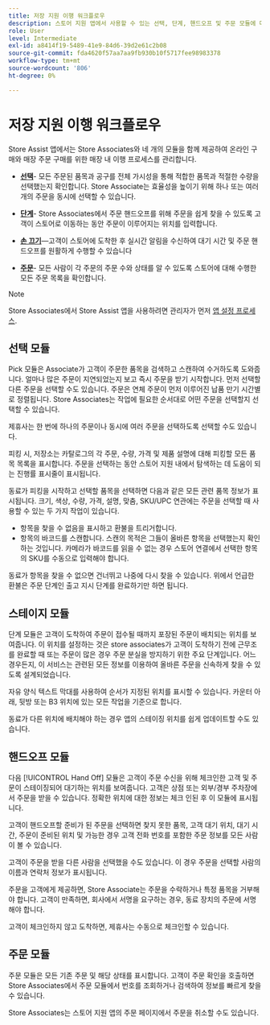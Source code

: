 ```yaml
---
title: 저장 지원 이행 워크플로우
description: 스토어 지원 앱에서 사용할 수 있는 선택, 단계, 핸드오프 및 주문 모듈에 대해 알아봅니다. 이러한 모듈은 BOPIS 주문에 대해 전체 저장소 이행 워크플로우를 활성화합니다. Store Associates는 이러한 모듈을 사용하여 고객에게 저장소 픽업 주문을 관리하고 전달합니다.
role: User
level: Intermediate
exl-id: a8414f19-5489-41e9-84d6-39d2e61c2b08
source-git-commit: fda4620f57aa7aa9fb930b10f5717fee98983378
workflow-type: tm+mt
source-wordcount: '806'
ht-degree: 0%

---
```


# 저장 지원 이행 워크플로우

Store Assist 앱에서는 Store Associates와 네 개의 모듈을 함께 제공하여 온라인 구매와 매장 주문 구매를 위한 매장 내 이행 프로세스를 관리합니다.

- **[선택](#pick-module)**- 모든 주문된 품목과 공구를 전체 가시성을 통해 적합한 품목과 적절한 수량을 선택했는지 확인합니다. Store Associate는 효율성을 높이기 위해 하나 또는 여러 개의 주문을 동시에 선택할 수 있습니다.

- **[단계](#stage-module)**- Store Associates에서 주문 핸드오프를 위해 주문을 쉽게 찾을 수 있도록 고객이 스토어로 이동하는 동안 주문이 이루어지는 위치를 입력합니다.

- **[손 끄기](#hand-off-module)**—고객이 스토어에 도착한 후 실시간 알림을 수신하여 대기 시간 및 주문 핸드오프를 원활하게 수행할 수 있습니다

- **[주문](#orders-module)**- 모든 사람이 각 주문의 주문 수와 상태를 알 수 있도록 스토어에 대해 수행한 모든 주문 목록을 확인합니다.

>[!NOTE]
>
>Store Associates에서 Store Assist 앱을 사용하려면 관리자가 먼저 [앱 설정 프로세스](app-setup.md).

## 선택 모듈

Pick 모듈은 Associate가 고객이 주문한 품목을 검색하고 스캔하여 수거하도록 도와줍니다. 얼마나 많은 주문이 지연되었는지 보고 즉시 주문을 받기 시작합니다. 먼저 선택할 다른 주문을 선택할 수도 있습니다. 주문은 연체 주문이 먼저 이루어진 납품 만기 시간별로 정렬됩니다. Store Associates는 작업에 필요한 순서대로 어떤 주문을 선택할지 선택할 수 있습니다.

제휴사는 한 번에 하나의 주문이나 동시에 여러 주문을 선택하도록 선택할 수도 있습니다.

피킹 시, 저장소는 카탈로그의 각 주문, 수량, 가격 및 제품 설명에 대해 피킹할 모든 품목 목록을 표시합니다. 주문을 선택하는 동안 스토어 지원 내에서 탐색하는 데 도움이 되는 진행률 표시줄이 표시됩니다.

동료가 피킹을 시작하고 선택할 품목을 선택하면 다음과 같은 모든 관련 품목 정보가 표시됩니다. 크기, 색상, 수량, 가격, 설명, 맞춤, SKU/UPC 연관에는 주문을 선택할 때 사용할 수 있는 두 가지 작업이 있습니다.

- 항목을 찾을 수 없음을 표시하고 환불을 트리거합니다.
- 항목의 바코드를 스캔합니다. 스캔의 목적은 그들이 올바른 항목을 선택했는지 확인하는 것입니다. 카메라가 바코드를 읽을 수 없는 경우 스토어 연결에서 선택한 항목의 SKU를 수동으로 입력해야 합니다.

동료가 항목을 찾을 수 없으면 건너뛰고 나중에 다시 찾을 수 있습니다.  위에서 언급한 환불은 주문 단계인 출고 지시 단계를 완료하기만 하면 됩니다.

## 스테이지 모듈

단계 모듈은 고객이 도착하여 주문이 접수될 때까지 포장된 주문이 배치되는 위치를 보여줍니다. 이 위치를 설정하는 것은 store associates가 고객이 도착하기 전에 근무조를 완료할 때 또는 주문이 많은 경우 주문 분실을 방지하기 위한 주요 단계입니다. 어느 경우든지, 이 서비스는 관련된 모든 정보를 이용하여 올바른 주문을 신속하게 찾을 수 있도록 설계되었습니다.

자유 양식 텍스트 막대를 사용하여 순서가 지정된 위치를 표시할 수 있습니다. 카운터 아래, 뒷방 또는 B3 위치에 있는 모든 작업을 기준으로 합니다.

동료가 다른 위치에 배치해야 하는 경우 앱의 스테이징 위치를 쉽게 업데이트할 수도 있습니다.

## 핸드오프 모듈

다음 [!UICONTROL Hand Off] 모듈은 고객이 주문 수신을 위해 체크인한 고객 및 주문이 스테이징되어 대기하는 위치를 보여줍니다. 고객은 상점 또는 외부/경부 주차장에서 주문을 받을 수 있습니다. 정확한 위치에 대한 정보는 체크 인된 후 이 모듈에 표시됩니다.

고객이 핸드오프할 준비가 된 주문을 선택하면 찾지 못한 품목, 고객 대기 위치, 대기 시간, 주문이 준비된 위치 및 가능한 경우 고객 전화 번호를 포함한 주문 정보를 모든 사람이 볼 수 있습니다.

고객이 주문을 받을 다른 사람을 선택했을 수도 있습니다. 이 경우 주문을 선택할 사람의 이름과 연락처 정보가 표시됩니다.

주문을 고객에게 제공하면, Store Associate는 주문을 수락하거나 특정 품목을 거부해야 합니다. 고객이 만족하면, 회사에서 서명을 요구하는 경우, 동료 장치의 주문에 서명해야 합니다.

고객이 체크인하지 않고 도착하면, 제휴사는 수동으로 체크인할 수 있습니다.

## 주문 모듈

주문 모듈은 모든 기존 주문 및 해당 상태를 표시합니다. 고객이 주문 확인을 호출하면 Store Associates에서 주문 모듈에서 번호를 조회하거나 검색하여 정보를 빠르게 찾을 수 있습니다.

Store Associates는 스토어 지원 앱의 주문 페이지에서 주문을 취소할 수도 있습니다.
